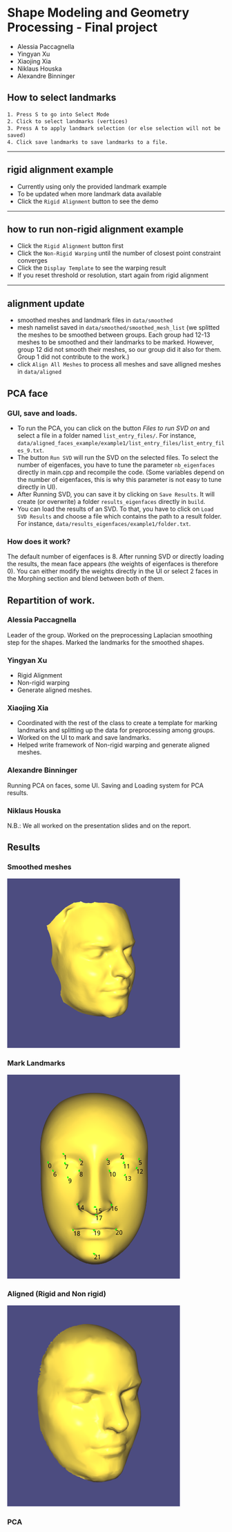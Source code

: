 # Shape Modeling and Geometry Processing - Final project <br>
- Alessia Paccagnella
- Yingyan Xu
- Xiaojing Xia
- Niklaus Houska
- Alexandre Binninger

## How to select landmarks

```
1. Press S to go into Select Mode
2. Click to select landmarks (vertices)
3. Press A to apply landmark selection (or else selection will not be saved)
4. Click save landmarks to save landmarks to a file.

```

---

## rigid alignment example

- Currently using only the provided landmark example
- To be updated when more landmark data available
- Click the `Rigid Alignment` button to see the demo

---

## how to run non-rigid alignment example

- Click the `Rigid Alignment` button first
- Click the `Non-Rigid Warping` until the number of closest point constraint converges
- Click the `Display Template` to see the warping result
- If you reset threshold or resolution, start again from rigid alignment

---

## alignment update

- smoothed meshes and landmark files in `data/smoothed`
- mesh namelist saved in `data/smoothed/smoothed_mesh_list` (we splitted the meshes to be smoothed between groups. Each group had 12-13 meshes to be smoothed and their landmarks to be marked. However, group 12 did not smooth their meshes, so our group did it also for them. Group 1 did not contribute to the work.)
- click `Align All Meshes` to process all meshes and save alligned meshes in `data/aligned`

## PCA face

### GUI, save and loads.

- To run the PCA, you can click on the button *Files to run SVD on* and select a file in a folder named `list_entry_files/`. For instance, `data/aligned_faces_example/example1/list_entry_files/list_entry_files_9.txt`.
- The button `Run SVD` will run the SVD on the selected files. To select the number of eigenfaces, you have to tune the parameter `nb_eigenfaces` directly in main.cpp and recompile the code. (Some variables depend on the number of eigenfaces, this is why this parameter is not easy to tune directly in UI).
- After Running SVD, you can save it by clicking on `Save Results`. It will create (or overwrite) a folder `results_eigenfaces` directly in `build`.
- You can load the results of an SVD. To that, you have to click on `Load SVD Results` and choose a file which contains the path to a result folder. For instance, `data/results_eigenfaces/example1/folder.txt`. 

### How does it work?

The default number of eigenfaces is 8. After running SVD or directly loading the results, the mean face appears (the weights of eigenfaces is therefore 0). You can either modify the weights directly in the UI or select 2 faces in the Morphing section and blend between both of them. 


## Repartition of work.

### Alessia Paccagnella
Leader of the group. Worked on the preprocessing Laplacian smoothing step for the shapes. Marked the landmarks for the smoothed shapes. 

### Yingyan Xu

- Rigid Alignment
- Non-rigid warping
- Generate aligned meshes.

### Xiaojing Xia

- Coordinated with the rest of the class to create a template for marking landmarks and splitting up the data for preprocessing among groups. 
- Worked on the UI to mark and save landmarks.
- Helped write framework of Non-rigid warping and generate aligned meshes.

### Alexandre Binninger

Running PCA on faces, some UI. Saving and Loading system for PCA results.

### Niklaus Houska


N.B.: We all worked on the presentation slides and on the report.


## Results

### Smoothed meshes

<img src="https://github.com/alessiapacca/igl-project/blob/master/igl-final-project/results/smoothed.png" width="400"/>

### Mark Landmarks

<img src="https://github.com/alessiapacca/igl-project/blob/master/igl-final-project/results/mark_landmarks.png" width="400"/>

### Aligned (Rigid and Non rigid)

<img src="https://github.com/alessiapacca/igl-project/blob/master/igl-final-project/results/aligned.png" width="400"/>

### PCA
